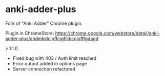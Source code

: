 # anki-adder-plus
Fork of "Anki Adder" Chrome plugin.

Plugin in ChromeStore: https://chrome.google.com/webstore/detail/anki-adder-plus/ahdmkklclpffcjgfllibcojofffgdagd 

v 1.1.0
* Fixed bug with 403 / Auth limit reached
* Error output added in options page
* Server connection refactored

